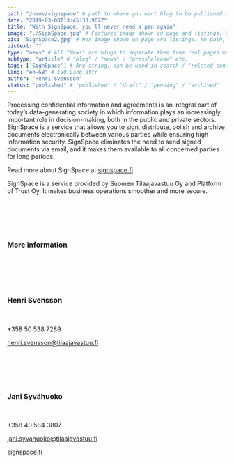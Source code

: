 ```yaml
---
path: "/news/signspace" # path to where you want blog to be published aka https://www.platformoftrust.net//blogs/sport-venue
date: "2019-03-08T13:45:33.962Z"
title: "With SignSpace, you’ll never need a pen again"
image: "./SignSpace.jpg" # Featured image shown on page and listings. Save in same folder. Don't use svg.
pic: "SignSpace2.jpg" # Hex image shown on page and listings. No path, just filename. Save in same folder. Don't use svg.
pictext: ""
type: "news" # All "News" are blogs to separate them from real pages made with MarkDown, so that they appear in blog listings etc.
subtype: "article" # "blog" / "news" / "pressRelease" etc.
tags: ['SignSpace'] # Any string, can be used in search / "related content"
lang: "en-GB" # ISO Lang attr
author: "Henri Svensson"
status: "published" # "published" / "draft" / "pending" / "archived"
---
```

Processing confidential information and agreements is an integral part of today’s data-generating society in which information plays an increasingly important role in decision-making, both in the public and private sectors.
SignSpace is a service that allows you to sign, distribute, polish and archive documents electronically between various parties while ensuring high information security. SignSpace eliminates the need to send signed documents via email, and it makes them available to all concerned parties for long periods.

Read more about SignSpace at [signspace.fi](https://www.signspace.fi/index.html)

SignSpace is a service provided by Suomen Tilaajavastuu Oy and Platform of Trust Oy. It makes business operations smoother and more secure.

<br/><br/><br/><br/>

### More information

<br/><br/><br/><br/>

### **Henri Svensson**

<br/>

+358 50 538 7289

henri.svensson@tilaajavastuu.fi

<br/><br/><br/><br/>

### **Jani Syvähuoko**

<br/>

+358 40 584 3807

jani.syvahuoko@tilaajavastuu.fi

[signspace.fi](https://www.signspace.fi/index.html)
